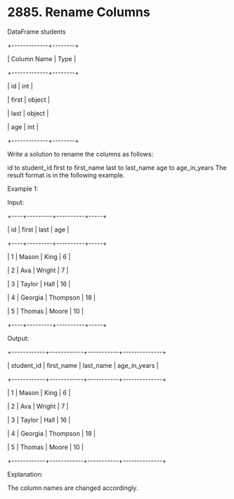 # 2885. Rename Columns

DataFrame students

+-------------+--------+

| Column Name   | Type |

+-------------+--------+

| id             | int |

| first       | object |

| last        | object |

| age            | int |

+-------------+--------+

Write a solution to rename the columns as follows:

id to student_id
first to first_name
last to last_name
age to age_in_years
The result format is in the following example.

Example 1:

Input:

+----+---------+----------+-----+

| id | first | last | age |

+----+---------+----------+-----+

| 1 | Mason | King | 6 |

| 2 | Ava | Wright | 7 |

| 3 | Taylor | Hall | 16 |

| 4 | Georgia | Thompson | 18 |

| 5 | Thomas | Moore | 10 |

+----+---------+----------+-----+

Output:

+------------+------------+-----------+--------------+

| student_id | first_name | last_name | age_in_years |

+------------+------------+-----------+--------------+

| 1 | Mason | King | 6 |

| 2 | Ava | Wright | 7 |

| 3 | Taylor | Hall | 16 |

| 4 | Georgia | Thompson | 18 |

| 5 | Thomas | Moore | 10 |

+------------+------------+-----------+--------------+

Explanation:

The column names are changed accordingly.

